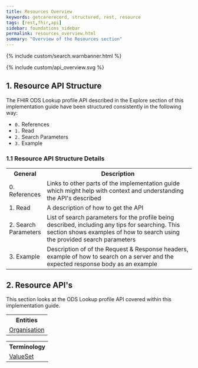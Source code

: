```yaml
---
title: Resources Overview
keywords: getcarerecord, structured, rest, resource
tags: [rest,fhir,api]
sidebar: foundations_sidebar
permalink: resources_overview.html
summary: "Overview of the Resources section"
---
```


{% include custom/search.warnbanner.html %}

{% include custom/api_overview.svg %}

## 1. Resource API Structure ##

The FHIR ODS Lookup profile API described in the Explore section of this implementation guide have been structured consistently in the following way:
- `0.` References
- `1.` Read
- `2.` Search Parameters
- `3.` Example

### 1.1 Resource API Structure Details ###

<table style="min-width:100%;width:100%">
<tr id="clinical">
<th style="width:20%;">General</th>
<th style="width:80%;">Description </th>
</tr>
<tr>
<td>0. References</td>
<td>Links to other parts of the implementation guide which might help with context and understanding the API's described</td>
</tr>
<tr>
<td>1. Read</td>
<td>A description of how to get the API</td>
</tr>
<tr>
<td>2. Search Parameters</td>
<td>List of search parameters for the profile being described, including any tips for searching. This section shows examples of how to search using the provided search parameters</td>
</tr>
<tr>
<td>3. Example</td>
<td>Description of of the Request & Response headers, example of how to search on a server and the expected response body as an example</td>
</tr>
</table>

## 2. Resource API's ##
This section looks at the ODS Lookup profile API covered within this implementation guide.


<table style="min-width:100%;width:100%">

</tr>
<tr>
<th>Entities</th>
</tr>
<tr>
<td><a href="api_entity_organisation.html">Organisation</a></td>
</tr>
</table>


<table style="min-width:100%;width:100%">
<th>Terminology</th>

<tr>
<td><a href="api_foundation_valueset.html">ValueSet</a></td>
</tr>
</table>
